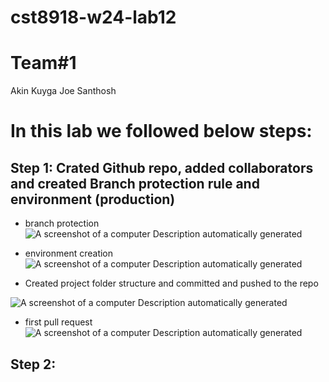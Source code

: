 # cst8918-w24-lab12
# Team#1
 Akin Kuyga
 Joe Santhosh

 # In this lab we followed below steps:

## Step 1: Crated Github repo, added collaborators and created Branch protection rule and environment (production)

* branch protection
![A screenshot of a computer Description automatically
generated](./Screenshots/1.png)

 * environment creation
![A screenshot of a computer Description automatically
generated](./Screenshots/2.png)

* Created project folder structure and committed and pushed to the repo

![A screenshot of a computer Description automatically
generated](./Screenshots/3.png)

* first pull request
![A screenshot of a computer Description automatically
generated](./Screenshots/4.png)


## Step 2:
